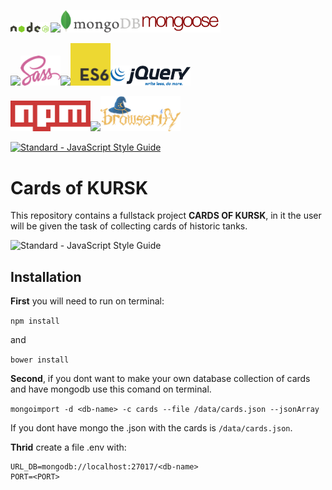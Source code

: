 <a href="https://nodejs.org/"><img src="https://github.com/MarioTerron/logo-images/blob/master/logos/nodejs.png" width= "64px"></a><a href="https://expressjs.com/"><img src="https://github.com/MarioTerron/logo-images/blob/master/logos/expressjs.png" width= "128px"></a><a href="https://www.mongodb.com/"><img src="https://github.com/MarioTerron/logo-images/blob/master/logos/mongodb.png" width= "128px"></a><a href="https://www.mongoosejs.com/"><img src="https://github.com/MarioTerron/logo-images/blob/master/logos/mongoose.png" width= "128px"></a>

<a href="https://www.w3.org/"><img src="https://github.com/MarioTerron/logo-images/blob/master/logos/html5-css3-js.png" width= "128px"></a><a href="https://sass-lang.com/"><img src="https://github.com/MarioTerron/logo-images/blob/master/logos/sass.png" width= "64px"></a><a href="https://getbootstrap.com/"><img src="https://github.com/MarioTerron/logo-images/blob/master/logos/bootstrap.png" width= "64px"></a><a href="https://www.ecma-international.org/ecma-262/6.0/"><img src="https://github.com/MarioTerron/logo-images/blob/master/logos/es6.png" width= "64px"></a><a href="https://jquery.com/"><img src="https://github.com/MarioTerron/logo-images/blob/master/logos/jquery.png" width= "128px"></a>

<a href="https://www.npmjs.com/"><img src="https://github.com/MarioTerron/logo-images/blob/master/logos/npm.png" width= "128px"></a><a href="https://bower.io/"><img src="https://github.com/MarioTerron/logo-images/blob/master/logos/bower.png" width= "64px"></a><a href="https://www.browserify.org/"><img src="https://github.com/MarioTerron/logo-images/blob/master/logos/browserify.png" width= "128px"></a>

[![Standard - JavaScript Style Guide](https://img.shields.io/badge/code%20style-standard-brightgreen.svg)](http://standardjs.com/)

# Cards of KURSK

This repository contains a fullstack project **CARDS OF KURSK**, in it the user will be given the task of collecting cards of historic tanks.

![Standard - JavaScript Style Guide](clien/img/humberto.jpg)

## Installation

**First** you will need to run on terminal:

`npm install`

and

`bower install`

**Second**, if you dont want to make your own database collection of cards and have mongodb use this comand on terminal.

`mongoimport -d <db-name> -c cards --file /data/cards.json --jsonArray`

If you dont have mongo the .json with the cards is `/data/cards.json`.

**Thrid** create a file .env with:

```
URL_DB=mongodb://localhost:27017/<db-name>
PORT=<PORT>
```

